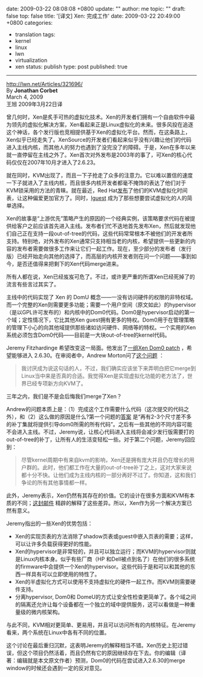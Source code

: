date: 2009-03-22 08:08:08 +0800
update: ""
author: me
topic: ""
draft: false
top: false
title: '[译文] Xen: 完成工作'
date: 2009-03-22 20:49:00 +0800
categories:
- translation
tags:
- kernel
- linux
- lwn
- virtualization
- xen
status: publish
type: post
published: true
---
<p><a href="http://lwn.net/Articles/321696/">http://lwn.net/Articles/321696/</a><br />
By <strong>Jonathan Corbet</strong><br />
March 4, 2009<br />
王旭 2009年3月22日译</p>

<p>曾几何时，Xen是炙手可热的虚拟化技术。Xen的开发者们拥有一个自由软件中最为领先的虚拟化解决方案，Xen看起来正是Linux虚拟化的未来。很多风投在追逐这个神话，各个发行版也竞相提供基于Xen的虚拟化平台。然而，在这条路上，Xen似乎已经走失了。XenSource的开发者们看起来似乎没有兴趣让他们的代码进入主线内核，而其他人的努力也遇到了没完没了的障碍。于是，Xen在多年以来就一直停留在主线之外了。Xen首次对外发布是2003年的事了，可Xen的核心代码仅仅在2007年10月才进入了2.6.23。</p>

<p>就在同时，KVM出现了，而且一下子抢走了众多的注意力。它以难以置信的速度一下子就进入了主线内核，而且很多内核开发者都毫不掩饰的表达了他们对于KVM锁采用的方法的青睐。就在最近，Red Hat<a href="http://www.redhat.com/about/news/prarchive/2009/agenda.html">发布</a>了他们的KVM虚拟化时间表，让这种偏爱更加官方了。同时，<a href="http://lwn.net/Articles/218766/">lguest</a> 成为了那些想要尝试虚拟化的人的简单选择。</p>

<p>Xen的故事是“上游优先”策略产生的原因的一个经典实例，该策略要求代码在被提供给客户之前应该首先进入主线。发布者们忙不迭地首先发布Xen，然后就发现他们自己正在支持一段out-of-tree的代码，这些代码常常根本不被他们的开发者所支持。特别地，对外发布的Xen通常只支持相当老的内核，希望提供一些更新的内容的发布者需要做很多工作来让它们一起工作。现在，至少部分的发布者（发行版）已经开始走向其他的选择了，而高层的内核开发者则在问一个问题——事到如今，是否还值得来把剩下的Xen代码merge进来。</p>

<p>所有人都在说，Xen已经岌岌可危了。不过，或许更严重的所谓Xen已经死掉了的流言有些言过其实了。</p>

<p>主线中的代码实现了 Xen 的 DomU 概念——一没有访问硬件的权限的非特权域。而一个完整的Xen则需要更多功能；需要一个用户空间（原文如此）的hypervisor（是以GPL许可发布的）和内核中的Dom0代码。Dom0是hypervisor启动的第一个域；定性情况下，它比其他Xen guest拥有更多的特权。Dom0用于在管理策略的管理下小心的向其他域提供那些诸如访问硬件、网络等的特权。一个实用的Xen系统必须包含Dom0代码——目前是一大块out-of-tree的kernel代码。</p>

<p>Jeremy Fitzhardinge 希望改变这一局面。他发出了<a href="http://lwn.net/Articles/321298/">一组Xen Dom0 patch</a> ，希望能够进入 2.6.30。在审阅者中，Andrew Morton问了<a href="http://lwn.net/Articles/321699/">这个问题</a> ：</p>

<blockquote><p>我讨厌成为说这句话的人，不过，我们确实应该坐下来弄明白把它merge到Linux当中来是否真的合适。我觉得Xen是实现虚拟化功能的老方法了，世界已经专项新方向KVM了。</p></blockquote>

<p>三年之内，我们是不是会后悔我们merge了Xen？</p>

<p>Andrew的问题本质上是：（1）完成这个工作需要什么代码（这次提交的代码之外），和（2）这么做的原因是什么?第一个问题的<a href="http://lwn.net/Articles/321701/">答案</a> 是“再有2-3个尺寸差不多的补丁集就将提供引导dom0所需的所有代码”。之后有一些其他的不同内容可能不会进入主线。不过，Jeremy说，让核心代码进入主线将会减少发行版需要打的out-of-tree的补丁，让所有人的生活变轻松一些。对于第二个问题，Jeremy回应到：</p>

<blockquote><p>尽管kernel周期中有来自kvm的影响，Xen还是拥有庞大并且仍在增长的用户群的。此时，他们都工作在大量的out-of-tree补丁之上，这对大家来说都十分不快。让他们成为主线内核的一部分再好不过了。你知道，这和我们争论的所有其他事情都一样。</p></blockquote>

<p>此外，Jeremy表示，Xen仍然有其存在的价值。它的设计在很多方面和KVM有本质的不同；<a href="http://lwn.net/Articles/321702/">这封邮件</a> 精辟的解释了这些差异。所以，Xen作为另一个解决方案已然有意义。</p>

<p>Jeremy指出的一些Xen的优势包括：</p>

<ul>

<li>Xen的实现页表的方法消除了shadow页表或guest中嵌入页表的需要；这样，可以让许多负载获得更好的性能。</li>

<li>Xen的hypervisor是非常轻的，并且可以独立运行；而KVM的hypervisor则就是Linux内核本身。似乎有些厂商（HP 和Dell被点到名了）在他们的很多系统的firmware中会提供一个Xen的hypervisor。这些代码于是和可以和其他的东西一样具有可以立即使用的特性了。</li>

<li>Xen的半虚拟化方式可以使用不支持虚拟化的硬件一起工作。而KVM则需要硬件支持。</li>

<li>分离hypervisor, Dom0和 DomeU的方式让安全性检查更简单了。各个域之间的隔离还允许让每个设备都在一个独立的域中提供服务，这可以看做是一种重量级的微内核架构。</li>

</ul>

<p>与此不同，KVM相对更简单、更易用，并且可以访问所有的内核特征。在Jeremy看来，两个系统在Linux中各有不同的位置。</p>

<p>这个讨论在最后重归沉默，这表明Jeremy的解释相当不错。Xen历史上犯过错误，但这个项目仍然活着，而且仍然有它的原因继续存在下去。你的编辑（译 著：编辑就是本文原文作者）预测，Dom0的代码在尝试进入2.6.30的merge window的时候还会遇到一定的反对意见。</p>
